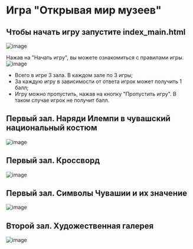 # Игра "Открывая мир музеев"

## Чтобы начать игру запустите index_main.html
![image](https://github.com/TatyaG/viktorina/assets/110471576/19fed42f-9620-402f-8826-37212d945b4a)

Нажав на "Начать игру", вы можете ознакомиться с правилами игры.
![image](https://github.com/TatyaG/viktorina/assets/110471576/b04801f7-95b1-472d-9b98-acac59637d93)

- Всего в игре 3 зала. В каждом зале по 3 игры;
- За каждую игру в зависимости от ответа игрок может получить 1 балл;
- Игру можно пропустить, нажав на кнопку "Пропустить игру". В таком случае игрок не получит балл.

## Первый зал. Наряди Илемпи в чувашский национальный костюм
![image](https://github.com/TatyaG/viktorina/assets/110471576/f13f9f79-8fa2-48c1-8532-d60c1745829c)

## Первый зал. Кроссворд
![image](https://github.com/TatyaG/viktorina/assets/110471576/c123489e-8ac2-41bb-8f46-5aa595af7814)

## Первый зал. Символы Чувашии и их значение
![image](https://github.com/TatyaG/viktorina/assets/110471576/3ce96144-d9de-45c1-8bd8-3685280444e7)

## Второй зал. Художественная галерея

![image](https://github.com/yuliapalamarchuk/gameMuseumWorld/blob/main/Первая%20игра%20второго%20зала.jpg)

